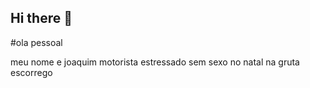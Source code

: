 ## Hi there 👋

#ola pessoal

meu nome e joaquim motorista estressado sem sexo 
no natal na gruta escorrego

